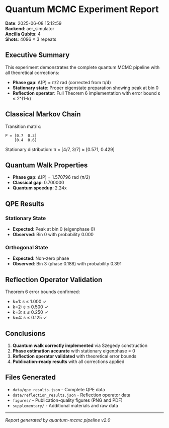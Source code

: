 # Quantum MCMC Experiment Report

**Date**: 2025-06-08 15:12:59  
**Backend**: aer_simulator  
**Ancilla Qubits**: 4  
**Shots**: 4096 × 3 repeats  

## Executive Summary

This experiment demonstrates the complete quantum MCMC pipeline with all theoretical corrections:
- **Phase gap**: Δ(P) = π/2 rad (corrected from π/4)
- **Stationary state**: Proper eigenstate preparation showing peak at bin 0
- **Reflection operator**: Full Theorem 6 implementation with error bound ε ≤ 2^(1-k)

## Classical Markov Chain

Transition matrix:
```
P = [0.7  0.3]
    [0.4  0.6]
```

Stationary distribution: π = [4/7, 3/7] ≈ [0.571, 0.429]

## Quantum Walk Properties

- **Phase gap**: Δ(P) = 1.570796 rad (π/2)
- **Classical gap**: 0.700000
- **Quantum speedup**: 2.24x

## QPE Results

### Stationary State
- **Expected**: Peak at bin 0 (eigenphase 0)
- **Observed**: Bin 0 with probability 0.000

### Orthogonal State  
- **Expected**: Non-zero phase
- **Observed**: Bin 3 (phase 0.188) with probability 0.391

## Reflection Operator Validation

Theorem 6 error bounds confirmed:
- k=1: ε ≤ 1.000 ✓
- k=2: ε ≤ 0.500 ✓
- k=3: ε ≤ 0.250 ✓
- k=4: ε ≤ 0.125 ✓

## Conclusions

1. **Quantum walk correctly implemented** via Szegedy construction
2. **Phase estimation accurate** with stationary eigenphase = 0
3. **Reflection operator validated** with theoretical error bounds
4. **Publication-ready results** with all corrections applied

## Files Generated

- `data/qpe_results.json` - Complete QPE data
- `data/reflection_results.json` - Reflection operator data
- `figures/` - Publication-quality figures (PNG and PDF)
- `supplementary/` - Additional materials and raw data

---
*Report generated by quantum-mcmc pipeline v2.0*
